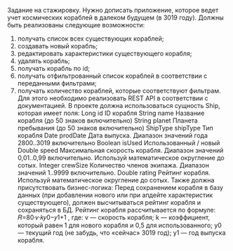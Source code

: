 Задание на стажировку.
Нужно дописать приложение, которое ведет учет космических кораблей в далеком будущем (в 3019 году). Должны быть реализованы следующие возможности:
1. получать список всех существующих кораблей;
2. создавать новый корабль;
3. редактировать характеристики существующего корабля;
4. удалять корабль;
5. получать корабль по id;
6. получать отфильтрованный список кораблей в соответствии с переданными фильтрами;
7. получать количество кораблей, которые соответствуют фильтрам.
Для этого необходимо реализовать REST API в соответствии с документацией.
В проекте должна использоваться сущность Ship, которая имеет поля:
Long id
ID корабля
String name
Название корабля (до 50 знаков включительно)
String planet
Планета пребывания (до 50 знаков включительно)
ShipType shipType
Тип корабля
Date prodDate
Дата выпуска.
Диапазон значений года 2800..3019 включительно
Boolean isUsed
Использованный / новый
Double speed
Максимальная скорость корабля. Диапазон значений 0,01..0,99 включительно. Используй математическое округление до сотых.
Integer crewSize
Количество членов экипажа. Диапазон значений 1..9999 включительно.
Double rating
Рейтинг корабля. Используй математическое округление до сотых.
Также должна присутствовать бизнес-логика:
Перед сохранением корабля в базу данных (при добавлении нового или при апдейте характеристик существующего), должен высчитываться рейтинг корабля и сохраняться в БД. Рейтинг корабля рассчитывается по формуле:
𝑅=80·𝑣·𝑘𝑦0−𝑦1+1 ,
где:
v — скорость корабля;
k — коэффициент, который равен 1 для нового корабля и 0,5 для использованного;
y0 — текущий год (не забудь, что «сейчас» 3019 год);
y1 — год выпуска корабля.